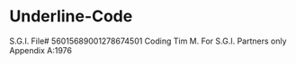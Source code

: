 Underline-Code
==============
S.G.I. File# 56015689001278674501
Coding Tim M.
For S.G.I. Partners only Appendix A:1976 

